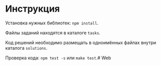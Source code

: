 # Инструкция

Установка нужных библиотек: `npm install`.

Файлы заданий находятся в каталоге `tasks`.

Код решений необходимо размещать в одноимённых файлах внутри каталога `solutions`.

Проверка кода: `npm test -s` или `make test`.#   W e b  
 